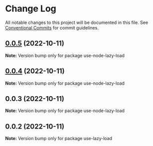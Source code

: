 # Change Log

All notable changes to this project will be documented in this file.
See [Conventional Commits](https://conventionalcommits.org) for commit guidelines.

## [0.0.5](https://github.com/qinglongs/react-components/compare/use-node-lazy-load@0.0.4...use-node-lazy-load@0.0.5) (2022-10-11)

**Note:** Version bump only for package use-node-lazy-load





## [0.0.4](https://github.com/qinglongs/react-hooks/compare/use-node-lazy-load@0.0.3...use-node-lazy-load@0.0.4) (2022-10-11)

**Note:** Version bump only for package use-node-lazy-load





## 0.0.3 (2022-10-11)

**Note:** Version bump only for package use-node-lazy-load






## 0.0.2 (2022-10-11)

**Note:** Version bump only for package use-lazy-load
